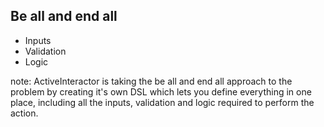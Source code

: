 ##  Be all and end all

- Inputs
- Validation
- Logic

note:
    ActiveInteractor is taking the be all and end all approach to the problem by creating it's own DSL which lets you
    define everything in one place, including all the inputs, validation and logic required to perform the action.
